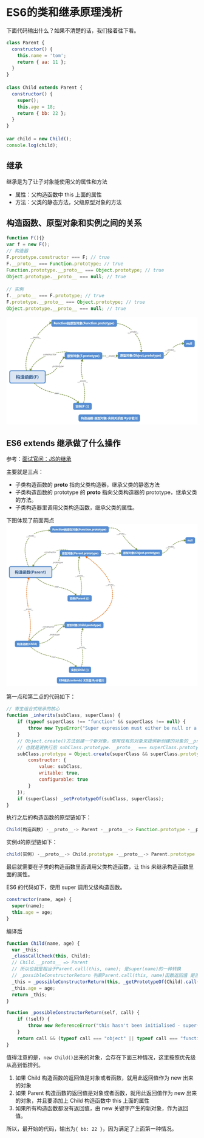 # ES6的类和继承原理浅析

下面代码输出什么？如果不清楚的话，我们接着往下看。
```javascript
class Parent {
  constructor() {
    this.name = 'tom';
    return { aa: 11 };
  }
}

class Child extends Parent {
  constructor() {
    super();
    this.age = 18;
    return { bb: 22 };
  }
}

var child = new Child();
console.log(child);
```

## 继承
继承是为了让子对象能使用父的属性和方法

- 属性：父构造函数中 this 上面的属性
- 方法：父类的静态方法，父级原型对象的方法

## 构造函数、原型对象和实例之间的关系
```javascript
function F(){}
var f = new F();
// 构造器
F.prototype.constructor === F; // true
F.__proto__ === Function.prototype; // true
Function.prototype.__proto__ === Object.prototype; // true
Object.prototype.__proto__ === null; // true

// 实例
f.__proto__ === F.prototype; // true
F.prototype.__proto__ === Object.prototype; // true
Object.prototype.__proto__ === null; // true
```

![img1](../../images/class/img1.png)


## ES6 extends 继承做了什么操作
参考：[面试官问：JS的继承](https://segmentfault.com/a/1190000018221673)

主要就是三点：
- 子类构造函数的 __proto__ 指向父类构造器，继承父类的静态方法
- 子类构造函数的 prototype 的 __proto__ 指向父类构造器的 prototype，继承父类的方法。
- 子类构造器里调用父类构造函数，继承父类的属性。

下图体现了前面两点
![img2](../../images/class/img2.png)


第一点和第二点的代码如下：
```javascript
// 寄生组合式继承的核心
function _inherits(subClass, superClass) {
    if (typeof superClass !== "function" && superClass !== null) {
        throw new TypeError("Super expression must either be null or a function");
    }
    // Object.create()方法创建一个新对象，使用现有的对象来提供新创建的对象的__proto__。 
    // 也就是说执行后 subClass.prototype.__proto__ === superClass.prototype; 这条语句为true
    subClass.prototype = Object.create(superClass && superClass.prototype, {
        constructor: {
            value: subClass,
            writable: true,
            configurable: true
        }
    });
    if (superClass) _setPrototypeOf(subClass, superClass);
}
```
执行之后的构造函数的原型链如下：
```javascript
Child(构造函数) -__proto__-> Parent -__proto__-> Function.prototype -__proto__-> Object.prototype -__proto__-> null
```
实例d的原型链如下：
```javascript
child(实例) -__proto__-> Child.prototype -__proto__-> Parent.prototype -__proto__ -> Object.prototype -__proto__-> null
```

最后就需要在子类的构造函数里面调用父类构造函数，让 this 来继承构造函数里面的属性。

ES6 的代码如下，使用 super 调用父级构造函数。
```javascript
constructor(name, age) {
  super(name);
  this.age = age;
}
```
编译后
```javascript
function Child(name, age) {
  var _this;
  _classCallCheck(this, Child);
  // Child.__proto__ => Parent
  // 所以也就是相当于Parent.call(this, name); 是super(name)的一种转换
  // _possibleConstructorReturn 判断Parent.call(this, name)函数返回值 是否为null或者函数或者对象。
  _this = _possibleConstructorReturn(this, _getPrototypeOf(Child).call(this, name));
  _this.age = age;
  return _this;
}
```

```javascript
function _possibleConstructorReturn(self, call) {
    if (!self) {
        throw new ReferenceError("this hasn't been initialised - super() hasn't been called");
    }
    return call && (typeof call === "object" || typeof call === "function") ? call : self;
}
```

值得注意的是，`new Child()`出来的对象，会存在下面三种情况，这里按照优先级从高到低排列。
1. 如果 Child 构造函数的返回值是对象或者函数，就用此返回值作为 new 出来的对象
2. 如果 Parent 构造函数的返回值是对象或者函数，就用此返回值作为 new 出来的对象，并且要添加上 Child 构造函数中 this 上面的属性
3. 如果所有构造函数都没有返回值，由 new 关键字产生的新对象，作为返回值。

所以，最开始的代码，输出为`{ bb: 22 }`，因为满足了上面第一种情况。



